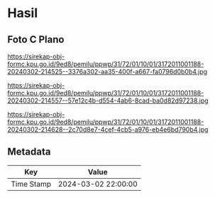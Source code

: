 # Hasil

## Foto C Plano

https://sirekap-obj-formc.kpu.go.id/9ed8/pemilu/ppwp/31/72/01/10/01/3172011001188-20240302-214525--3376a302-aa35-400f-a667-fa0796d0b0b4.jpg

https://sirekap-obj-formc.kpu.go.id/9ed8/pemilu/ppwp/31/72/01/10/01/3172011001188-20240302-214557--57e12c4b-d554-4ab6-8cad-ba0d82d97238.jpg

https://sirekap-obj-formc.kpu.go.id/9ed8/pemilu/ppwp/31/72/01/10/01/3172011001188-20240302-214628--2c70d8e7-4cef-4cb5-a976-eb4e6bd790b4.jpg


## Metadata

| Key        | Value               |
| ---------- | ------------------- |
| Time Stamp | 2024-03-02 22:00:00 |



